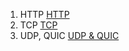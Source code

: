 1. HTTP
   [HTTP](HTTP.md)
2.  TCP
   [TCP](TCP.md)
3. UDP, QUIC
   [UDP & QUIC](UDP%20&%20QUIC.md)
